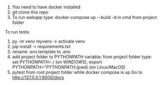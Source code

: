 1) You need to have docker installed
2) git clone this repo
3) To run webapp type: docker-compose up --build -d in cmd from project folder

To run tests:
  1) py -m venv myvenv -> activate venv
  2) pip install -r requirements.txt
  3) rename .env.template to .env
  4) add project folder to PYTHONPATH variable: from project folder type: set PYTHONPATH=./ (on WINDOWS), export PYTHONPATH="$PYTHONPATH:$(pwd) (on Linux/MacOS)
  5) pytest from root project folder while docker compose is up
  Go to http://127.0.0.1:8000/docs 
